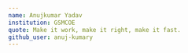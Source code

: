 ```yaml
---
name: Anujkumar Yadav 
institution: GSMCOE
quote: Make it work, make it right, make it fast.
github_user: anuj-kumary
---
```

